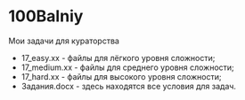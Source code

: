 # 100Balniy
Мои задачи для кураторства
- 17_easy.xx - файлы для лёгкого уровня сложности;
- 17_medium.xx - файлы для среднего уровня сложности;
- 17_hard.xx - файлы для высокого уровня сложности;
- Задания.docx - здесь находятся все условия для задач.
